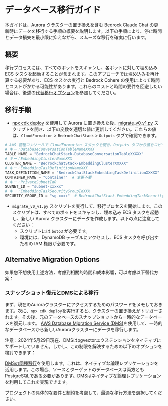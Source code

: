 # データベース移行ガイド

本ガイドは、Aurora クラスターの置き換えを含む Bedrock Claude Chat の更新時にデータを移行する手順の概要を説明します。以下の手順により、停止時間とデータ損失を最小限に抑えながら、スムーズな移行を確実に行います。

## 概要

移行プロセスには、すべてのボットをスキャンし、各ボットに対して埋め込み ECS タスクを起動することが含まれます。このアプローチでは埋め込みを再計算する必要があり、ECS タスクの実行と Bedrock Cohere の使用によって時間とコストがかかる可能性があります。これらのコストと時間の要件を回避したい場合は、後述の[代替移行オプション](#alternative-migration-options)を参照してください。

## 移行手順

- [npx cdk deploy](../README.md#deploy-using-cdk) を使用して Aurora に置き換えた後、[migrate_v0_v1.py](./migrate_v0_v1.py) スクリプトを開き、以下の変数を適切な値に更新してください。これらの値は、`CloudFormation` > `BedrockChatStack` > `Outputs` タブで確認できます。

```py
# AWS 管理コンソールで CloudFormation スタックを開き、Outputs タブから値をコピーします。
# キー：DatabaseConversationTableNameXXXX
TABLE_NAME = "BedrockChatStack-DatabaseConversationTableXXXXX"
# キー：EmbeddingClusterNameXXX
CLUSTER_NAME = "BedrockChatStack-EmbeddingClusterXXXXX"
# キー：EmbeddingTaskDefinitionNameXXX
TASK_DEFINITION_NAME = "BedrockChatStackEmbeddingTaskDefinitionXXXXX"
CONTAINER_NAME = "Container"  # 変更不要
# キー：PrivateSubnetId0
SUBNET_ID = "subnet-xxxxx"
# キー：EmbeddingTaskSecurityGroupIdXXX
SECURITY_GROUP_ID = "sg-xxxx"  # BedrockChatStack-EmbeddingTaskSecurityGroupXXXXX
```

- `migrate_v0_v1.py` スクリプトを実行して、移行プロセスを開始します。このスクリプトは、すべてのボットをスキャンし、埋め込み ECS タスクを起動し、新しい Aurora クラスターにデータを作成します。以下の点に注意してください：
  - スクリプトには `boto3` が必要です。
  - 環境には、DynamoDB テーブルにアクセスし、ECS タスクを呼び出すための IAM 権限が必要です。

## Alternative Migration Options

如果您不想使用上述方法，考慮到相關的時間和成本影響，可以考慮以下替代方案：

### スナップショット復元とDMSによる移行

まず、現在のAuroraクラスターにアクセスするためのパスワードをメモしておきます。次に、`npx cdk deploy`を実行すると、クラスターの置き換えがトリガーされます。その後、元のデータベースのスナップショットから一時的なデータベースを復元します。
[AWS Database Migration Service (DMS)](https://aws.amazon.com/dms/)を使用して、一時的なデータベースから新しいAuroraクラスターにデータを移行します。

注意：2024年5月29日現在、DMSはpgvectorエクステンションをネイティブにサポートしていません。しかし、この制限を解決するための以下のオプションを検討できます：

[DMSの同種移行](https://docs.aws.amazon.com/dms/latest/userguide/dm-migrating-data.html)を使用します。これは、ネイティブな論理レプリケーションを活用します。この場合、ソースとターゲットのデータベースは両方ともPostgreSQLである必要があります。DMSはネイティブな論理レプリケーションを利用してこれを実現できます。

プロジェクトの具体的な要件と制約を考慮して、最適な移行方法を選択してください。